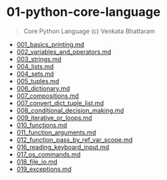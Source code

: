 # 01-python-core-language
> Core Python Language
> (c) Venkata Bhattaram
* [001_basics_printing.md](001_basics_printing.md)
* [002_variables_and_operators.md](002_variables_and_operators.md)
* [003_strings.md](003_strings.md)
* [004_lists.md](004_lists.md)
* [004_sets.md](004_sets.md)
* [005_tuples.md](005_tuples.md)
* [006_dictionary.md](006_dictionary.md)
* [007_compositions.md](007_compositions.md)
* [007_convert_dict_tuple_list.md](007_convert_dict_tuple_list.md)
* [008_conditional_decision_making.md](008_conditional_decision_making.md)
* [009_iterative_or_loops.md](009_iterative_or_loops.md)
* [010_functions.md](010_functions.md)
* [011_function_arguments.md](011_function_arguments.md)
* [012_function_pass_by_ref_var_scope.md](012_function_pass_by_ref_var_scope.md)
* [016_reading_keyboard_input.md](016_reading_keyboard_input.md)
* [017_os_commands.md](017_os_commands.md)
* [018_file_io.md](018_file_io.md)
* [019_exceptions.md](019_exceptions.md)
